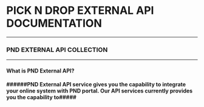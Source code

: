 # PICK N DROP EXTERNAL API DOCUMENTATION #
--------------------------------------------
### PND EXTERNAL API COLLECTION ###
--------------------------------------------
<h4>What is PND External API? <h4> 
	
######PND External API service gives you the capability to integrate your online system with PND portal. Our API services currently provides you the capability to#####
